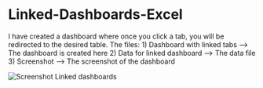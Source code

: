 # Linked-Dashboards-Excel
I have created a dashboard where once you click a tab, you will be redirected to the desired table.
The files: 1) Dashboard with linked tabs --> The dashboard is created here
2) Data for linked dashboard --> The data file
3) Screenshot --> The screenshot of the dashboard

![Screenshot Linked dashboards](https://user-images.githubusercontent.com/93969181/146475986-be9dd1f1-f36e-4d62-81ab-5778d3f59a69.jpg)
